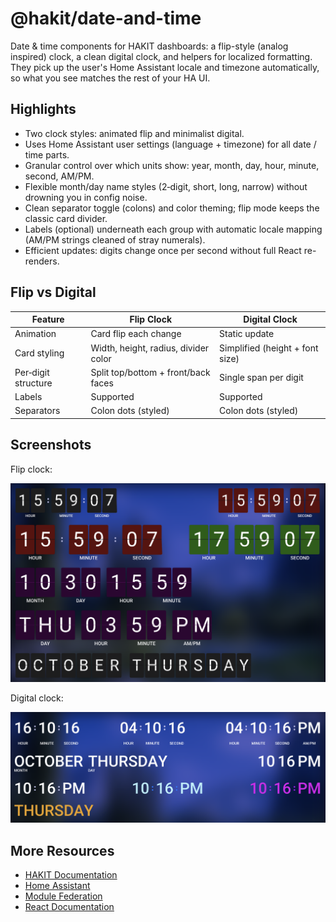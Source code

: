 # @hakit/date-and-time

Date & time components for HAKIT dashboards: a flip-style (analog inspired) clock, a clean digital clock, and helpers for localized formatting. They pick up the user's Home Assistant locale and timezone automatically, so what you see matches the rest of your HA UI.

## Highlights

* Two clock styles: animated flip and minimalist digital.
* Uses Home Assistant user settings (language + timezone) for all date / time parts.
* Granular control over which units show: year, month, day, hour, minute, second, AM/PM.
* Flexible month/day name styles (2‑digit, short, long, narrow) without drowning you in config noise.
* Clean separator toggle (colons) and color theming; flip mode keeps the classic card divider.
* Labels (optional) underneath each group with automatic locale mapping (AM/PM strings cleaned of stray numerals).
* Efficient updates: digits change once per second without full React re-renders.

## Flip vs Digital

| Feature | Flip Clock | Digital Clock |
|---------|------------|---------------|
| Animation | Card flip each change | Static update |
| Card styling | Width, height, radius, divider color | Simplified (height + font size) |
| Per‑digit structure | Split top/bottom + front/back faces | Single span per digit |
| Labels | Supported | Supported |
| Separators | Colon dots (styled) | Colon dots (styled) |

## Screenshots

Flip clock:

![Flip Clock](./previews/flip-clock.png)

Digital clock:

![Digital Clock](./previews/digital-clock.png)

## More Resources

* [HAKIT Documentation](https://hakit.dev)
* [Home Assistant](https://home-assistant.io)
* [Module Federation](https://module-federation.io/)
* [React Documentation](https://react.dev)


